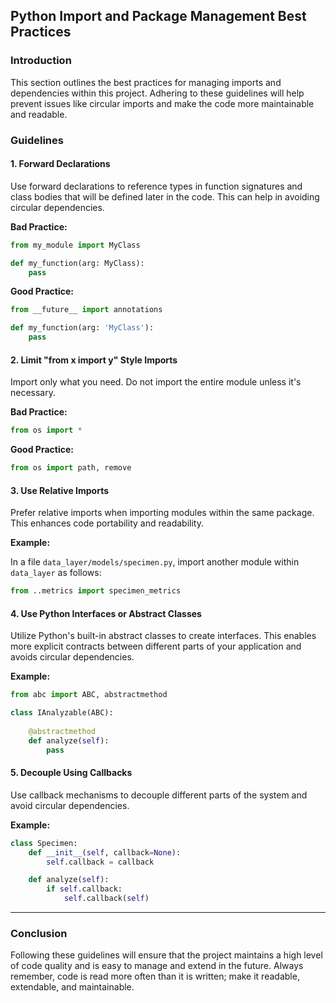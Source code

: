 ## Python Import and Package Management Best Practices

### Introduction

This section outlines the best practices for managing imports and dependencies within this project. Adhering to these guidelines will help prevent issues like circular imports and make the code more maintainable and readable.

### Guidelines

#### 1. Forward Declarations

Use forward declarations to reference types in function signatures and class bodies that will be defined later in the code. This can help in avoiding circular dependencies.

**Bad Practice:**

```python
from my_module import MyClass

def my_function(arg: MyClass):
    pass
```

**Good Practice:**

```python
from __future__ import annotations

def my_function(arg: 'MyClass'):
    pass
```

#### 2. Limit "from x import y" Style Imports

Import only what you need. Do not import the entire module unless it's necessary.

**Bad Practice:**

```python
from os import *
```

**Good Practice:**

```python
from os import path, remove
```

#### 3. Use Relative Imports

Prefer relative imports when importing modules within the same package. This enhances code portability and readability.

**Example:**

In a file `data_layer/models/specimen.py`, import another module within `data_layer` as follows:

```python
from ..metrics import specimen_metrics
```

#### 4. Use Python Interfaces or Abstract Classes

Utilize Python's built-in abstract classes to create interfaces. This enables more explicit contracts between different parts of your application and avoids circular dependencies.

**Example:**

```python
from abc import ABC, abstractmethod

class IAnalyzable(ABC):
    
    @abstractmethod
    def analyze(self):
        pass
```

#### 5. Decouple Using Callbacks

Use callback mechanisms to decouple different parts of the system and avoid circular dependencies.

**Example:**

```python
class Specimen:
    def __init__(self, callback=None):
        self.callback = callback

    def analyze(self):
        if self.callback:
            self.callback(self)
```

---

### Conclusion

Following these guidelines will ensure that the project maintains a high level of code quality and is easy to manage and extend in the future. Always remember, code is read more often than it is written; make it readable, extendable, and maintainable.